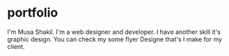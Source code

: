 # portfolio
I'm Musa Shakil. I'm a web designer and developer. I have another skill it's graphic design. You can check my some flyer Designe that's I make for my client.
